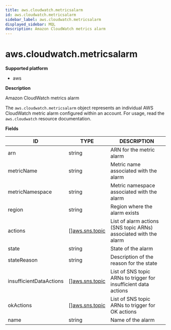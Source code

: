 ```yaml
---
title: aws.cloudwatch.metricsalarm
id: aws.cloudwatch.metricsalarm
sidebar_label: aws.cloudwatch.metricsalarm
displayed_sidebar: MQL
description: Amazon CloudWatch metrics alarm
---
```


# aws.cloudwatch.metricsalarm

**Supported platform**

- aws

**Description**

Amazon CloudWatch metrics alarm

The `aws.cloudwatch.metricsalarm` object represents an individual AWS CloudWatch metric alarm configured within an account. For usage, read the `aws.cloudwatch` resource documentation.

**Fields**

| ID                      | TYPE                                        | DESCRIPTION                                                      |
| ----------------------- | ------------------------------------------- | ---------------------------------------------------------------- |
| arn                     | string                                      | ARN for the metric alarm                                         |
| metricName              | string                                      | Metric name associated with the alarm                            |
| metricNamespace         | string                                      | Metric namespace associated with the alarm                       |
| region                  | string                                      | Region where the alarm exists                                    |
| actions                 | &#91;&#93;[aws.sns.topic](aws.sns.topic.md) | List of alarm actions (SNS topic ARNs) associated with the alarm |
| state                   | string                                      | State of the alarm                                               |
| stateReason             | string                                      | Description of the reason for the state                          |
| insufficientDataActions | &#91;&#93;[aws.sns.topic](aws.sns.topic.md) | List of SNS topic ARNs to trigger for insufficient data actions  |
| okActions               | &#91;&#93;[aws.sns.topic](aws.sns.topic.md) | List of SNS topic ARNs to trigger for OK actions                 |
| name                    | string                                      | Name of the alarm                                                |
